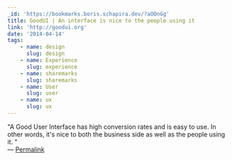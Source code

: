 ```yaml
---
_id: 'https://bookmarks.boris.schapira.dev/?aOOnGg'
title: GoodUI | An interface is nice to the people using it
link: 'http://goodui.org'
date: '2014-04-14'
tags:
    - name: design
      slug: design
    - name: Experience
      slug: experience
    - name: sharemarks
      slug: sharemarks
    - name: User
      slug: user
    - name: ux
      slug: ux
---
```


&quot;A Good User Interface has high conversion rates and is easy to use. In
other words, it's nice to both the business side as well as the people using it.
&quot; <br>&#8212;
<a href="https://bookmarks.boris.schapira.dev/?aOOnGg" title="Permalink">Permalink</a>
